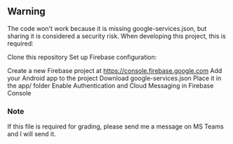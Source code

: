 ## Warning
The code won't work because it is missing google-services.json, but sharing it is considered a security risk. When developing this project, this is required:

Clone this repository
Set up Firebase configuration:

Create a new Firebase project at https://console.firebase.google.com
Add your Android app to the project
Download google-services.json
Place it in the app/ folder
Enable Authentication and Cloud Messaging in Firebase Console

### Note
If this file is required for grading, please send me a message on MS Teams and I will send it.
